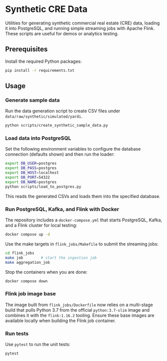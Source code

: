 # Synthetic CRE Data

Utilities for generating synthetic commercial real estate (CRE) data, loading it into PostgreSQL, and running simple streaming jobs with Apache Flink. These scripts are useful for demos or analytics testing.

## Prerequisites

Install the required Python packages:

```bash
pip install -r requirements.txt
```

## Usage

### Generate sample data

Run the data generation script to create CSV files under `data/raw/synthetic/simulated/yardi`.

```bash
python scripts/create_synthetic_sample_data.py
```

### Load data into PostgreSQL

Set the following environment variables to configure the database connection
(defaults shown) and then run the loader:

```bash
export DB_USER=postgres
export DB_PASS=postgres
export DB_HOST=localhost
export DB_PORT=54322
export DB_NAME=postgres
python scripts/load_to_postgres.py
```

This reads the generated CSVs and loads them into the specified database.

### Run PostgreSQL, Kafka, and Flink with Docker

The repository includes a `docker-compose.yml` that starts PostgreSQL, Kafka, and a Flink cluster for local testing:

```bash
docker compose up -d
```

Use the make targets in `flink_jobs/Makefile` to submit the streaming jobs:

```bash
cd flink_jobs
make job        # start the ingestion job
make aggregation_job
```

Stop the containers when you are done:

```bash
docker compose down
```

### Flink job image base

The image built from `flink_jobs/Dockerfile` now relies on a multi-stage build
that pulls Python 3.7 from the official `python:3.7-slim` image and combines it
with the `flink:1.16.2` tooling. Ensure these base images are available locally
when building the Flink job container.

### Run tests

Use `pytest` to run the unit tests:

```bash
pytest
```
